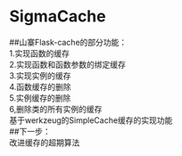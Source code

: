 # SigmaCache
##山寨Flask-cache的部分功能：</br>
1.实现函数的缓存</br>
2.实现函数和函数参数的绑定缓存</br>
3.实现实例的缓存</br>
4.函数缓存的删除</br>
5.实例缓存的删除</br>
6,删除类的所有实例的缓存</br>
基于werkzeug的SimpleCache缓存的实现功能</br>
##下一步：</br>
改进缓存的超期算法</br>


